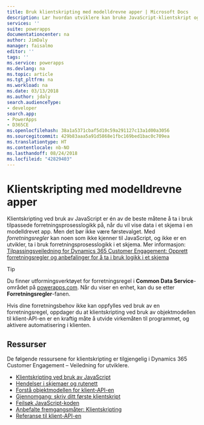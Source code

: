 ```yaml
---
title: Bruk klientskripting med modelldrevne apper | Microsoft Docs
description: Lær hvordan utviklere kan bruke JavaScript-klientskript og modelldrevne apper
services: ''
suite: powerapps
documentationcenter: na
author: JimDaly
manager: faisalmo
editor: ''
tags: ''
ms.service: powerapps
ms.devlang: na
ms.topic: article
ms.tgt_pltfrm: na
ms.workload: na
ms.date: 03/13/2018
ms.author: jdaly
search.audienceType:
- developer
search.app:
- PowerApps
- D365CE
ms.openlocfilehash: 38a1a5371cbaf5d10c59a291127c13a1d00a3056
ms.sourcegitcommit: 429b83aaa5a91d5868e1fbc169bed1bac0c709ea
ms.translationtype: HT
ms.contentlocale: nb-NO
ms.lasthandoff: 08/24/2018
ms.locfileid: "42829403"
---
```

# <a name="client-scripting-with-model-driven-apps"></a>Klientskripting med modelldrevne apper

Klientskripting ved bruk av JavaScript er én av de beste måtene å ta i bruk tilpassede forretningsprosesslogikk på, når du vil vise data i et skjema i en modelldrevet app. Men det bør ikke være førstevalget. Med *forretningsregler* kan noen som ikke kjenner til JavaScript, og ikke er en utvikler, ta i bruk forretningsprosesslogikk i et skjema. Mer informasjon: [Tilpassingsveiledning for Dynamics 365 Customer Engagement: Opprett forretningsregler og anbefalinger for å ta i bruk logikk i et skjema](/dynamics365/customer-engagement/customize/create-business-rules-recommendations-apply-logic-form)

> [!TIP]
> Du finner utformingsverktøyet for forretningsregel i **Common Data Service**-området på [powerapps.com](http://web.powerapps.com?utm_source=padocs&utm_medium=linkinadoc&utm_campaign=referralsfromdoc). Når du viser en enhet, kan du se etter **Forretningsregler**-fanen.

Hvis dine forretningsbehov ikke kan oppfylles ved bruk av en forretningsregel, oppdager du at klientskripting ved bruk av objektmodellen til klient-API-en er en kraftig måte å utvide virkemåten til programmet, og aktivere automatisering i klienten.

## <a name="resources"></a>Ressurser

De følgende ressursene for klientskripting er tilgjengelig i Dynamics 365 Customer Engagement – Veiledning for utviklere.

- [Klientskripting ved bruk av JavaScript](/dynamics365/customer-engagement/developer/clientapi/client-scripting)
- [Hendelser i skjemaer og rutenett](/dynamics365/customer-engagement/developer/clientapi/events-forms-grids)
- [Forstå objektmodellen for klient-API-en](/dynamics365/customer-engagement/developer/clientapi/understand-clientapi-object-model)
- [Gjennomgang: skriv ditt første klientskript](/dynamics365/customer-engagement/developer/clientapi/walkthrough-write-your-first-client-script)
- [Feilsøk JavaScript-koden](/dynamics365/customer-engagement/developer/clientapi/debug-javascript-code)
- [Anbefalte fremgangsmåter: Klientskripting](/dynamics365/customer-engagement/developer/clientapi/client-scripting-best-practices)
- [Referanse til klient-API-en](/dynamics365/customer-engagement/developer/clientapi/reference)

